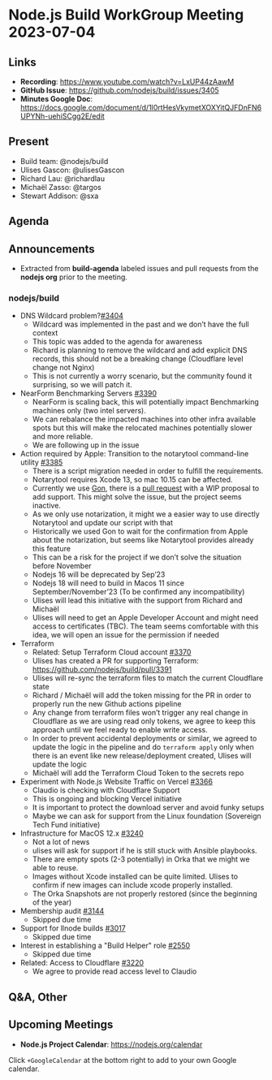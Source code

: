 # Node.js  Build WorkGroup Meeting 2023-07-04

## Links

* **Recording**:  https://www.youtube.com/watch?v=LxUP44zAawM
* **GitHub Issue**: https://github.com/nodejs/build/issues/3405
* **Minutes Google Doc**: https://docs.google.com/document/d/1l0rtHesVkymetXOXYitQJFDnFN6UPYNh-uehiSCgg2E/edit

## Present

* Build team: @nodejs/build
* Ulises Gascon: @ulisesGascon
* Richard Lau: @richardlau
* Michaël Zasso: @targos
* Stewart Addison: @sxa

## Agenda

## Announcements

* Extracted from **build-agenda** labeled issues and pull requests from the **nodejs org** prior to the meeting.

### nodejs/build

* DNS Wildcard problem?[#3404](https://github.com/nodejs/build/issues/3404)
  * Wildcard was implemented in the past and we don’t have the full context 
  * This topic was added to the agenda for awareness
  * Richard is planning to remove the wildcard and add explicit DNS records, this should not be a breaking change (Cloudflare level change not Nginx)
  * This is not currently a worry scenario, but the community found it surprising, so we will patch it.
* NearForm Benchmarking Servers [#3390](https://github.com/nodejs/build/issues/3390)
  * NearForm is scaling back, this will potentially impact Benchmarking machines only (two intel servers).
  * We can rebalance the impacted machines into other infra available spots but this will make the relocated machines potentially slower and more reliable.
  * We are following up in the issue
* Action required by Apple: Transition to the notarytool command-line utility [#3385](https://github.com/nodejs/build/issues/3385)
  * There is a script migration needed in order to fulfill the requirements.
  * Notarytool requires Xcode 13, so mac 10.15 can be affected.
  * Currently we use [Gon](https://github.com/mitchellh/gon), there is a [pull request](https://github.com/mitchellh/gon/pull/70) with a WIP proposal to add support. This might solve the issue, but the project seems inactive.
  * As we only use notarization, it might we a easier way to use directly Notarytool and update our script with that
  * Historically we used Gon to wait for the confirmation from Apple about the notarization, but seems like Notarytool provides already this feature
  * This can be a risk for the project if we don’t solve the situation before November
  * Nodejs 16 will be deprecated by Sep’23
  * Nodejs 18 will need to build in Macos 11 since September/November’23 (To be confirmed any incompatibility)
  * Ulises will lead this initiative with the support from Richard and Michaël
  * Ulises will need to get an Apple Developer Account and might need access to certificates (TBC). The team seems comfortable with this idea, we will open an issue for the permission if needed
* Terraform 
  * Related: Setup Terraform Cloud account [#3370](https://github.com/nodejs/build/issues/3370)
  * Ulises has created a PR for supporting Terraform: https://github.com/nodejs/build/pull/3391
  * Ulises will re-sync the terraform files to match the current Cloudflare state
  * Richard / Michaël will add the token missing for the PR in order to properly run the new Github actions pipeline
  * Any change from terraform files won’t trigger any real change in Cloudflare as we are using read only tokens, we agree to keep this approach until we feel ready to enable write access.
  * In order to prevent accidental deployments or similar, we agreed to update the logic in the pipeline and do `terraform apply` only when there is an event like new release/deployment created, Ulises will update the logic
  * Michaël will add the Terraform Cloud Token to the secrets repo
* Experiment with Node.js Website Traffic on Vercel [#3366](https://github.com/nodejs/build/issues/3366)
  * Claudio is checking with Cloudflare Support
  * This is ongoing and blocking Vercel initiative
  * It is important to protect the download server and avoid funky setups
  * Maybe we can ask for support from the Linux foundation (Sovereign Tech Fund initiative)
* Infrastructure for MacOS 12.x [#3240](https://github.com/nodejs/build/issues/3240)
  * Not a lot of news
  * ulises will ask for support if he is still stuck with Ansible playbooks.
  * There are empty spots (2-3 potentially) in Orka that we might we able to reuse.
  * Images without Xcode installed can be quite limited. Ulises to confirm if new images can include xcode properly installed. 
  * The Orka Snapshots are not properly restored (since the beginning of the year)
* Membership audit [#3144](https://github.com/nodejs/build/issues/3144)
  * Skipped due time
* Support for llnode builds [#3017](https://github.com/nodejs/build/issues/3017)
  * Skipped due time
* Interest in establishing a "Build Helper" role [#2550](https://github.com/nodejs/build/issues/2550)
  * Skipped due time
* Related: Access to Cloudflare [#3220](https://github.com/nodejs/build/issues/3220)
  * We agree to provide read access level to Claudio


## Q&A, Other

## Upcoming Meetings

* **Node.js Project Calendar**: <https://nodejs.org/calendar>

Click `+GoogleCalendar` at the bottom right to add to your own Google calendar.

